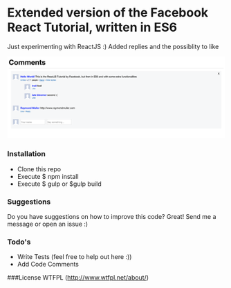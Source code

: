 # Extended version of the Facebook React Tutorial, written in ES6

Just experimenting with ReactJS :) Added replies and the possiblity to like

![Alt text](https://raw.githubusercontent.com/raymondmuller/raymondmuller.github.io/master/react-comments/assets/demo_image.png "Demo")

### Installation

- Clone this repo
- Execute $ npm install
- Execute $ gulp or $gulp build

### Suggestions
Do you have suggestions on how to improve this code? Great!
Send me a message or open an issue :)

### Todo's
 - Write Tests (feel free to help out here :))
 - Add Code Comments

###License
WTFPL (http://www.wtfpl.net/about/)
